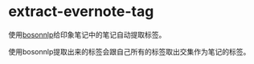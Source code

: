 # extract-evernote-tag

使用[bosonnlp](http://bosonnlp.com/)给印象笔记中的笔记自动提取标签。

使用bosonnlp提取出来的标签会跟自己所有的标签取出交集作为笔记的标签。
